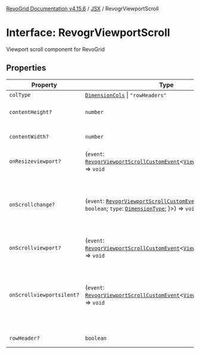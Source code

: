 [RevoGrid Documentation v4.15.6](README.md) / [JSX](Namespace.JSX.md) / RevogrViewportScroll

# Interface: RevogrViewportScroll

Viewport scroll component for RevoGrid

## Properties

| Property | Type | Description | Defined in |
| ------ | ------ | ------ | ------ |
| `colType` | [`DimensionCols`](TypeAlias.DimensionCols.md) \| `"rowHeaders"` | - | [src/components.d.ts:2302](https://github.com/revolist/revogrid/blob/8ab186c1ae2faee97d25784acff6dbf4187524f8/src/components.d.ts#L2302) |
| `contentHeight?` | `number` | Height of inner content | [src/components.d.ts:2306](https://github.com/revolist/revogrid/blob/8ab186c1ae2faee97d25784acff6dbf4187524f8/src/components.d.ts#L2306) |
| `contentWidth?` | `number` | Width of inner content | [src/components.d.ts:2310](https://github.com/revolist/revogrid/blob/8ab186c1ae2faee97d25784acff6dbf4187524f8/src/components.d.ts#L2310) |
| `onResizeviewport?` | (`event`: [`RevogrViewportScrollCustomEvent`](Interface.RevogrViewportScrollCustomEvent.md)\<[`ViewPortResizeEvent`](TypeAlias.ViewPortResizeEvent.md)\>) => `void` | Viewport resize | [src/components.d.ts:2314](https://github.com/revolist/revogrid/blob/8ab186c1ae2faee97d25784acff6dbf4187524f8/src/components.d.ts#L2314) |
| `onScrollchange?` | (`event`: [`RevogrViewportScrollCustomEvent`](Interface.RevogrViewportScrollCustomEvent.md)\<\{ `hasScroll`: `boolean`; `type`: [`DimensionType`](TypeAlias.DimensionType.md); \}\>) => `void` | Triggered on scroll change, can be used to get information about scroll visibility | [src/components.d.ts:2318](https://github.com/revolist/revogrid/blob/8ab186c1ae2faee97d25784acff6dbf4187524f8/src/components.d.ts#L2318) |
| `onScrollviewport?` | (`event`: [`RevogrViewportScrollCustomEvent`](Interface.RevogrViewportScrollCustomEvent.md)\<[`ViewPortScrollEvent`](TypeAlias.ViewPortScrollEvent.md)\>) => `void` | Before scroll event | [src/components.d.ts:2325](https://github.com/revolist/revogrid/blob/8ab186c1ae2faee97d25784acff6dbf4187524f8/src/components.d.ts#L2325) |
| `onScrollviewportsilent?` | (`event`: [`RevogrViewportScrollCustomEvent`](Interface.RevogrViewportScrollCustomEvent.md)\<[`ViewPortScrollEvent`](TypeAlias.ViewPortScrollEvent.md)\>) => `void` | Silently scroll to coordinate Made to align negative coordinates for mobile devices | [src/components.d.ts:2329](https://github.com/revolist/revogrid/blob/8ab186c1ae2faee97d25784acff6dbf4187524f8/src/components.d.ts#L2329) |
| `rowHeader?` | `boolean` | Enable row header | [src/components.d.ts:2333](https://github.com/revolist/revogrid/blob/8ab186c1ae2faee97d25784acff6dbf4187524f8/src/components.d.ts#L2333) |

